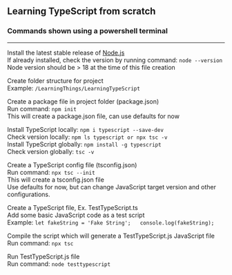 ## Learning TypeScript from scratch
  
  
### Commands shown using a powershell terminal
---
Install the latest stable release of [Node.js](https://nodejs.org/en/download/)  
If already installed, check the version by running command:  `node --version`  
Node version should be > 18 at the time of this file creation  
  
  
Create folder structure for project  
Example: `/LearningThings/LearningTypeScript`  
  
  
Create a package file in project folder (package.json)  
Run command: `npm init`  
This will create a package.json file, can use defaults for now  
  
  
Install TypeScript locally: `npm i typescript --save-dev`  
Check version locally: `npm ls typescript or npx tsc -v`  
Install TypeScript globally: `npm install -g typescript`  
Check version globally: `tsc -v`  
  
  
Create a TypeScript config file (tsconfig.json)  
Run command: `npx tsc --init`  
This will create a tsconfig.json file  
Use defaults for now, but can change JavaScript target version and other configurations.  
  
  
Create a TypeScript file, Ex. TestTypeScript.ts  
Add some basic JavaScript code as a test script  
Example: `let fakeString = 'Fake String';  
          console.log(fakeString);`  
  
  
Compile the script which will generate a TestTypeScript.js JavaScript file  
Run command: `npx tsc`  
  
  
Run TestTypeScript.js file    
Run command: `node testtypescript`  
  
  
